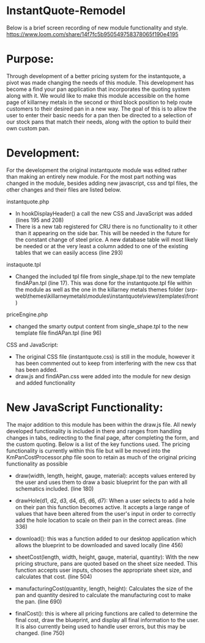 # InstantQuote-Remodel
Below is a brief screen recording of new module functionality and style.
https://www.loom.com/share/14f7fc5b950549758378065f190e4195

# Purpose:

Through development of a better pricing system for the instantquote, a pivot was made changing the needs of this module. This development has become a find your pan application that incorporates the quoting system along with it. We would like to make this module accessible on the home page of killarney metals in the second or third block position to help route customers to their desired pan in a new way. The goal of this is to allow the user to enter their basic needs for a pan then be directed to a selection of our stock pans that match their needs, along with the option to build their own custom pan.

# Development:

For the development the original instantquote module was edited rather than making an entirely new module. For the most part nothing was changed in the module, besides adding new javascript, css and tpl files, the other changes and their files are listed below.

instantquote.php
-	In hookDisplayHeader() a call the new CSS and JavaScript was added (lines 195 and 208)
-	There is a new tab registered for CRU there is no functionality to it other than it appearing on the side bar. This will be needed in the future for the constant change of steel price. A new database table will most likely be needed or at the very least a column added to one of the existing tables that we can easily access (line 293)

instaquote.tpl
-	Changed the included tpl file from single_shape.tpl to the new template findAPan.tpl (line 17). This was done for  the instantquote.tpl file within the module as well as the one in the killarney metals themes folder (srp-web\themes\killarneymetals\modules\instantquote\views\templates\front)

priceEngine.php
-	changed the smarty output content from single_shape.tpl to the new template file findAPan.tpl (line 96)

CSS and JavaScript:
-	The original CSS file (instantquote.css) is still in the module, however it has been commented out to keep from interfering with the new css that has been added.
-	draw.js and findAPan.css were added into the module for new design and added functionality


# New JavaScript Functionality:

The major addition to this module has been within the draw.js file. All newly developed functionality is included in there and ranges from handling changes in tabs, redirecting to the final page, after completing the form, and the custom quoting. Below is a list of the key functions used. The pricing functionality is currently within this file but will be moved into the KmPanCostProcessor.php file soon to retain as much of the original pricing functionality as possible


-	draw(width, length, height, gauge, material): accepts values entered by the user and uses them to draw a basic blueprint for the pan with all schematics included. (line 180)

-	drawHole(d1, d2, d3, d4, d5, d6, d7): When a user selects to add a hole on their pan this function becomes active. It accepts a large range of values that have been altered from the user's input in order to correctly add the hole location to scale on their pan in the correct areas. (line 336)

-	download(): this was a function added to our desktop application which allows the blueprint to be downloaded and saved locally (line 456)

-	sheetCost(length, width, height, gauge, material, quantity): With the new pricing structure, pans are quoted based on the sheet size needed. This function accepts user inputs, chooses the appropriate sheet size, and calculates that cost. (line 504)

-	manufacturingCost(quantity, length, height): Calculates the size of the pan and quantity desired to calculate the manufacturing cost to make the pan. (line 690)

-	finalCost(): this is where all pricing functions are called to determine the final cost, draw the blueprint, and display all final information to the user. It is also currently being used to handle user errors, but this may be changed. (line 750)
